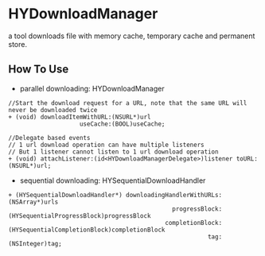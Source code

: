 # HYDownloadManager
a tool downloads file with memory cache, temporary cache and permanent store.

## How To Use
- parallel downloading:
HYDownloadManager
```
//Start the download request for a URL, note that the same URL will never be downloaded twice
+ (void) downloadItemWithURL:(NSURL*)url
                    useCache:(BOOL)useCache;
```
```
//Delegate based events
// 1 url download operation can have multiple listeners
// But 1 listener cannot listen to 1 url download operation
+ (void) attachListener:(id<HYDownloadManagerDelegate>)listener toURL:(NSURL*)url;
```                 
                    
- sequential downloading:
HYSequentialDownloadHandler
```
+ (HYSequentialDownloadHandler*) downloadingHandlerWithURLs:(NSArray*)urls
                                              progressBlock:(HYSequentialProgressBlock)progressBlock
                                            completionBlock:(HYSequentialCompletionBlock)completionBlock
                                                        tag:(NSInteger)tag;
```
